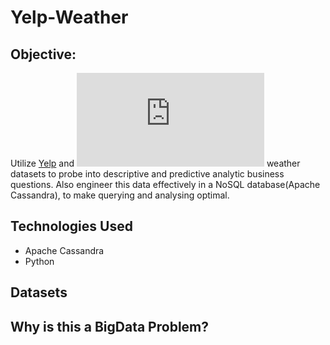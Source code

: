 # Yelp-Weather

## Objective: 

Utilize [Yelp](https://www.yelp.com/dataset/documentation/main) and ![NOAA](https://www1.ncdc.noaa.gov/pub/data/cdo/documentation/GHCND_documentation.pdf) weather datasets to probe into descriptive and predictive analytic business questions. Also engineer this data effectively in a NoSQL database(Apache Cassandra), to make querying and analysing optimal.

## Technologies Used

- Apache Cassandra
- Python

## Datasets



## Why is this a BigData Problem?



